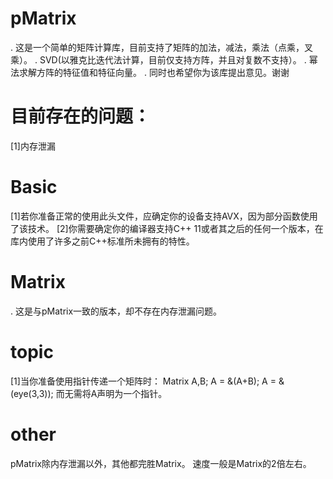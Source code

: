 # pMatrix
. 这是一个简单的矩阵计算库，目前支持了矩阵的加法，减法，乘法（点乘，叉乘）。
. SVD(以雅克比迭代法计算，目前仅支持方阵，并且对复数不支持）。
. 幂法求解方阵的特征值和特征向量。
. 同时也希望你为该库提出意见。谢谢

# 目前存在的问题：
  [1]内存泄漏

# Basic
  [1]若你准备正常的使用此头文件，应确定你的设备支持AVX，因为部分函数使用了该技术。
  [2]你需要确定你的编译器支持C++ 11或者其之后的任何一个版本，在库内使用了许多之前C++标准所未拥有的特性。
  
  

# Matrix
. 这是与pMatrix一致的版本，却不存在内存泄漏问题。


# topic
[1]当你准备使用指针传递一个矩阵时：
  Matrix A,B;
  A = &(A+B);
  A = &(eye(3,3));
  而无需将A声明为一个指针。
  
  
 # other
  pMatrix除内存泄漏以外，其他都完胜Matrix。
  速度一般是Matrix的2倍左右。
